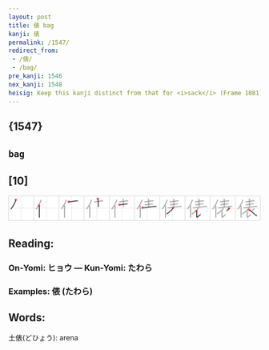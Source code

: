 ```yaml
---
layout: post
title: 俵 bag
kanji: 俵
permalink: /1547/
redirect_from:
 - /俵/
 - /bag/
pre_kanji: 1546
nex_kanji: 1548
heisig: Keep this kanji distinct from that for <i>sack</i> (Frame 1081). Its elements are: <i>person</i> . . . <i>surface</i>.
---
```


## {1547}

## `bag`

## [10]

<div class="stroke"><img src="../images/E4BFB5.png" /></div>

## Reading:

### On-Yomi: ヒョウ &mdash; Kun-Yomi: たわら

### Examples: 俵 (たわら)

## Words:

土俵(どひょう): arena
